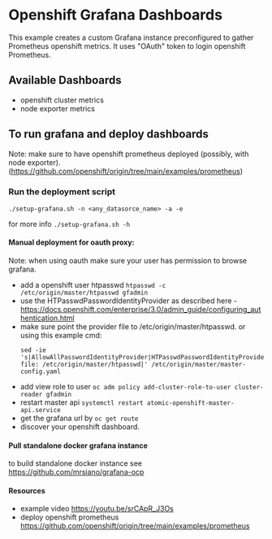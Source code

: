 # Openshift Grafana Dashboards

This example creates a custom Grafana instance preconfigured to gather Prometheus openshift metrics.
It uses "OAuth" token to login openshift Prometheus.

## Available Dashboards
- openshift cluster metrics
- node exporter metrics

## To run grafana and deploy dashboards
Note: make sure to have openshift prometheus deployed (possibly, with node exporter).
(https://github.com/openshift/origin/tree/main/examples/prometheus)

### Run the deployment script
``` 
./setup-grafana.sh -n <any_datasorce_name> -a -e
```
for more info ```./setup-grafana.sh -h```

#### Manual deployment for oauth proxy:
Note: when using oauth make sure your user has permission to browse grafana.
- add a openshift user htpasswd ```htpasswd -c /etc/origin/master/htpasswd gfadmin```
- use the HTPasswdPasswordIdentityProvider as described here - https://docs.openshift.com/enterprise/3.0/admin_guide/configuring_authentication.html 
- make sure point the provider file to /etc/origin/master/htpasswd.
  or using this example cmd:
  ```
  sed -ie 's|AllowAllPasswordIdentityProvider|HTPasswdPasswordIdentityProvider\n      file: /etc/origin/master/htpasswd|' /etc/origin/master/master-config.yaml
  ```
- add view role to user ```oc adm policy add-cluster-role-to-user cluster-reader gfadmin```
- restart master api ```systemctl restart atomic-openshift-master-api.service```
- get the grafana url by ```oc get route```
- discover your openshift dashboard.

#### Pull standalone docker grafana instance
to build standalone docker instance see
https://github.com/mrsiano/grafana-ocp

#### Resources 
- example video https://youtu.be/srCApR_J3Os
- deploy openshift prometheus https://github.com/openshift/origin/tree/main/examples/prometheus 
